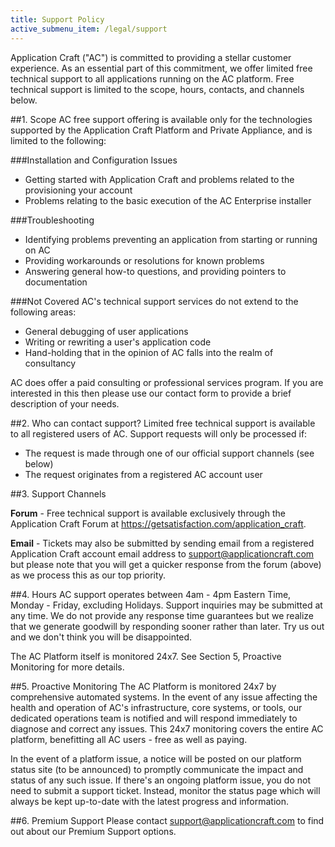 ```yaml
---
title: Support Policy
active_submenu_item: /legal/support
---
```


Application Craft ("AC") is committed to providing a stellar customer experience. As an essential part of this commitment, we offer limited free technical support to all applications running on the AC platform. Free technical support is limited to the scope, hours, contacts, and channels below.
 
##1. Scope
AC free support offering is available only for the technologies supported by the Application Craft Platform and Private Appliance, and is limited to the following:

###Installation and Configuration Issues
 - Getting started with Application Craft and problems related to the provisioning your account
 - Problems relating to the basic execution of the AC Enterprise installer

###Troubleshooting

 - Identifying problems preventing an application from starting or running on AC
 - Providing workarounds or resolutions for known problems
 - Answering general how-to questions, and providing pointers to documentation

###Not Covered
AC's technical support services do not extend to the following areas:

 - General debugging of user applications
 - Writing or rewriting a user's application code
 - Hand-holding that in the opinion of AC falls into the realm of consultancy

AC does offer a paid consulting or professional services program. If you are interested in this then please use our contact form to provide a brief description of your needs.

##2. Who can contact support?
Limited free technical support is available to all registered users of AC. Support requests will only be processed if:

 - The request is made through one of our official support channels (see below)
 - The request originates from a registered AC account user

##3. Support Channels

 **Forum** - Free technical support is available exclusively through the Application Craft Forum at <a target="_blank" href="https://getsatisfaction.com/application_craft">https://getsatisfaction.com/application_craft</a>.

 **Email** - Tickets may also be submitted by sending email from a registered Application Craft account email address to <a href="mailto:support@applicationcraft.com">support@applicationcraft.com</a> but please note that you will get a quicker response from the forum (above) as we process this as our top priority.

##4. Hours
AC support operates between 4am - 4pm Eastern Time, Monday - Friday, excluding Holidays. Support inquiries may be submitted at any time. We do not provide any response time guarantees but we realize that we generate goodwill by responding sooner rather than later. Try us out and we don't think you will be disappointed.

The AC Platform itself is monitored 24x7. See Section 5, Proactive Monitoring for more details.

##5. Proactive Monitoring
The AC Platform is monitored 24x7 by comprehensive automated systems. In the event of any issue affecting the health and operation of AC's infrastructure, core systems, or tools, our dedicated operations team is notified and will respond immediately to diagnose and correct any issues. This 24x7 monitoring covers the entire AC platform, benefitting all AC users - free as well as paying.

In the event of a platform issue, a notice will be posted on our platform status site (to be announced) to promptly communicate the impact and status of any such issue. If there's an ongoing platform issue, you do not need to submit a support ticket. Instead, monitor the status page which will always be kept up-to-date with the latest progress and information.

##6. Premium Support
Please contact <a href="mailto:support@applicationcraft.com">support@applicationcraft.com</a> to find out about our Premium Support options.